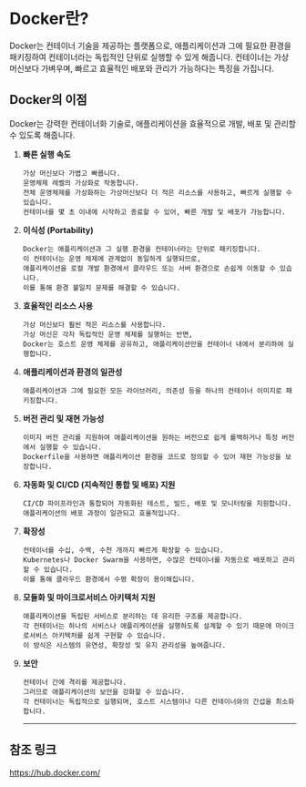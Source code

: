 # Docker란?
Docker는 컨테이너 기술을 제공하는 플랫폼으로, 애플리케이션과 그에 필요한 환경을 패키징하여 컨테이너라는 독립적인 단위로 실행할 수 있게 해줍니다. 컨테이너는 가상 머신보다 가벼우며, 빠르고 효율적인 배포와 관리가 가능하다는 특징을 가집니다.

## Docker의 이점
Docker는 강력한 컨테이너화 기술로, 애플리케이션을 효율적으로 개발, 배포 및 관리할 수 있도록 해줍니다. 
1. **빠른 실행 속도**
   ```
   가상 머신보다 가볍고 빠릅니다.
   운영체제 레벨의 가상화로 작동합니다.
   전체 운영체제를 가상화하는 가상머신보다 더 적은 리소스를 사용하고, 빠르게 실행할 수 있습니다.
   컨테이너를 몇 초 이내에 시작하고 종료할 수 있어, 빠른 개발 및 배포가 가능합니다.
   ```
3. **이식성 (Portability)**
   ```
   Docker는 애플리케이션과 그 실행 환경을 컨테이너라는 단위로 패키징합니다.
   이 컨테이너는 운영 체제에 관계없이 동일하게 실행되므로,
   애플리케이션을 로컬 개발 환경에서 클라우드 또는 서버 환경으로 손쉽게 이동할 수 있습니다.
   이를 통해 환경 불일치 문제를 해결할 수 있습니다.
   ```
4. **효율적인 리소스 사용**
   ```
   가상 머신보다 훨씬 적은 리소스를 사용합니다.
   가상 머신은 각자 독립적인 운영 체제를 실행하는 반면,
   Docker는 호스트 운영 체제를 공유하고, 애플리케이션만을 컨테이너 내에서 분리하여 실행합니다.
   ```
5. **애플리케이션과 환경의 일관성**
   ```
   애플리케이션과 그에 필요한 모든 라이브러리, 의존성 등을 하나의 컨테이너 이미지로 패키징합니다.
   ```
6. **버전 관리 및 재현 가능성**
   ```
   이미지 버전 관리를 지원하여 애플리케이션을 원하는 버전으로 쉽게 롤백하거나 특정 버전에서 실행할 수 있습니다.
   Dockerfile을 사용하면 애플리케이션 환경을 코드로 정의할 수 있어 재현 가능성을 보장합니다.
   ```
7. **자동화 및 CI/CD (지속적인 통합 및 배포) 지원**
   ```
   CI/CD 파이프라인과 통합되어 자동화된 테스트, 빌드, 배포 및 모니터링을 지원합니다.
   애플리케이션의 배포 과정이 일관되고 효율적입니다.
   ```
8. **확장성**
   ```
   컨테이너를 수십, 수백, 수천 개까지 빠르게 확장할 수 있습니다.
   Kubernetes나 Docker Swarm을 사용하면, 수많은 컨테이너를 자동으로 배포하고 관리할 수 있습니다.
   이를 통해 클라우드 환경에서 수평 확장이 용이해집니다.
   ```
9. **모듈화 및 마이크로서비스 아키텍처 지원**
   ```
   애플리케이션을 독립된 서비스로 분리하는 데 유리한 구조를 제공합니다.
   각 컨테이너는 하나의 서비스나 애플리케이션을 실행하도록 설계할 수 있기 때문에 마이크로서비스 아키텍처를 쉽게 구현할 수 있습니다.
   이 방식은 시스템의 유연성, 확장성 및 유지 관리성을 높여줍니다.
   ```
10. **보안**
    ```
    컨테이너 간에 격리를 제공합니다.
    그러므로 애플리케이션의 보안을 강화할 수 있습니다.
    각 컨테이너는 독립적으로 실행되며, 호스트 시스템이나 다른 컨테이너와의 간섭을 최소화합니다. 
    ```
    <hr/>

## 참조 링크
https://hub.docker.com/
